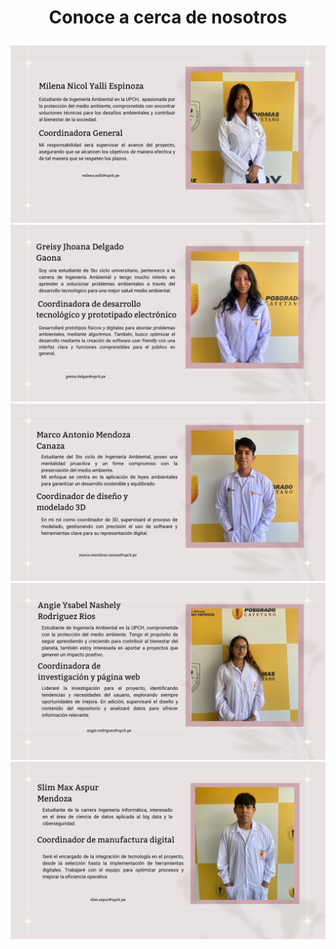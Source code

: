 # <p align="center"> **Conoce a cerca de nosotros**
![](https://github.com/GreisyJhoana05/Grupo2-FdD/blob/main/FdD/Imagenes/Imagenes_de_Nosotros/E01Imagen01.jpg)
![](https://github.com/GreisyJhoana05/Grupo2-FdD/blob/main/FdD/Imagenes/Imagenes_de_Nosotros/E01Imagen02%20.jpg)
![](https://github.com/GreisyJhoana05/Grupo2-FdD/blob/main/FdD/Imagenes/Imagenes_de_Nosotros/E01Imagen03.jpg)
![](https://github.com/GreisyJhoana05/Grupo2-FdD/blob/main/FdD/Imagenes/Imagenes_de_Nosotros/E01Imagen04.jpg)
![](https://github.com/GreisyJhoana05/Grupo2-FdD/blob/main/FdD/Imagenes/Imagenes_de_Nosotros/E01Imagen05.jpg)
